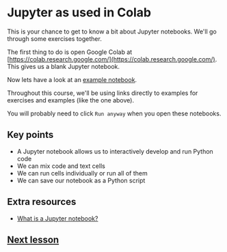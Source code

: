# Jupyter as used in Colab

This is your chance to get to know a bit about Jupyter notebooks. We'll go through some exercises together.

The first thing to do is open Google Colab at [https://colab.research.google.com/](https://colab.research.google.com/). This gives us a blank Jupyter notebook. 

Now lets have a look at an [example notebook](http://colab.research.google.com/github/dfbr/pythonLessons/blob/main/Notebooks/jupyter.ipynb).

Throughout this course, we'll be using links directly to examples for exercises and examples (like the one above). 

You will probably need to click `Run anyway` when you open these notebooks.

## Key points

- A Jupyter notebook allows us to interactively develop and run Python code
- We can mix code and text cells
- We can run cells individually or run all of them
- We can save our notebook as a Python script

## Extra resources

- [What is a Jupyter notebook?](https://docs.jupyter.org/en/latest/#what-is-a-notebook)


## [Next lesson](keyConcepts.md)